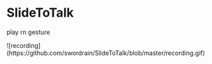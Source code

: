 # SlideToTalk
<p>play rn gesture</p>
![recording](https://github.com/swordrain/SlideToTalk/blob/master/recording.gif)
